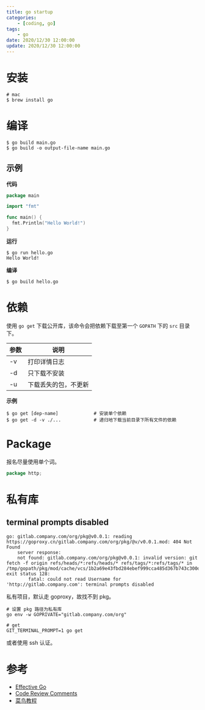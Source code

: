 ```yaml
---
title: go startup
categories: 
	- [coding, go]
tags:
	- go
date: 2020/12/30 12:00:00
update: 2020/12/30 12:00:00
---
```


# 安装

```shell
# mac
$ brew install go
```

# 编译

```shell
$ go build main.go
$ go build -o output-file-name main.go
```

## 示例

**代码**

```go
package main

import "fmt"

func main() {
  fmt.Println("Hello World!")
}
```

**运行**

```shell
$ go run hello.go
Hello World!
```

**编译**

```shell
$ go build hello.go
```

# 依赖

使用 `go get` 下载公开库，该命令会把依赖下载至第一个 `GOPATH` 下的 `src` 目录下。

| 参数 | 说明                 |
| ---- | -------------------- |
| -v   | 打印详情日志         |
| -d   | 只下载不安装         |
| -u   | 下载丢失的包，不更新 |

**示例**

```shell
$ go get [dep-name]				# 安装单个依赖
$ go get -d -v ./... 			# 递归地下载当前目录下所有文件的依赖
```

# Package

报名尽量使用单个词。

```go
package http;
```

# 私有库

## terminal prompts disabled

```shell
go: gitlab.company.com/org/pkg@v0.0.1: reading https://goproxy.cn/gitlab.company.com/org/pkg/@v/v0.0.1.mod: 404 Not Found
	server response:
	not found: gitlab.company.com/org/pkg@v0.0.1: invalid version: git fetch -f origin refs/heads/*:refs/heads/* refs/tags/*:refs/tags/* in /tmp/gopath/pkg/mod/cache/vcs/1b2a69e43fbd284ebef999cca485d367b743c300d2970b093def252bae54d3ef: exit status 128:
		fatal: could not read Username for 'http://gitlab.company.com': terminal prompts disabled
```

私有项目，默认走 goproxy，故找不到 pkg。

```shell
# 设置 pkg 路径为私有库
go env -w GOPRIVATE="gitlab.company.com/org"

# get
GIT_TERMINAL_PROMPT=1 go get
```

或者使用 ssh 认证。

# 参考

- [Effective Go](https://golang.org/doc/effective_go.html#package-names)
- [Code Review Comments](https://github.com/golang/go/wiki/CodeReviewComments)
- [菜鸟教程](https://www.runoob.com/go/go-tutorial.html)